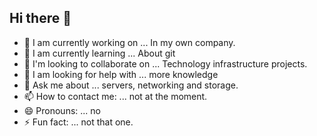 ## Hi there 👋

- 🔭 I am currently working on ... In my own company.
- 🌱 I am currently learning ... About git
- 👯 I'm looking to collaborate on ... Technology infrastructure projects.
- 🤔 I am looking for help with ... more knowledge
- 💬 Ask me about ... servers, networking and storage.
- 📫 How to contact me: ... not at the moment.
- 😄 Pronouns: ... no
- ⚡ Fun fact: ... not that one.

